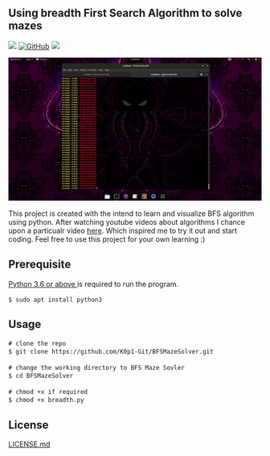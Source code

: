 ## Using breadth First Search Algorithm to solve mazes 

<p align="left">
<a target="_blank" href="https://www.python.org/downloads/" title="Python version"><img src="https://img.shields.io/badge/python-%3E=_3.6-green.svg"></a>
<a target="_blank" href="./LICENSE.md" title="License"><img alt="GitHub" src="https://img.shields.io/badge/license-MIT-black"></a>
<a target="_blank" href="https://twitter.com/intent/tweet?text=Check%20out%20this%20maze%20solver%20using%20Breadth%20First%20Search%20(BFS)!%20Link:%20https://github.com/K0p1-Git/BFSMazeSolver&&hashtags=Algorithm,%20Python,%20BreadthFirstSearch,%20BFS,%20Maze,%20pathfinder" title="Share on Tweeter"><img src="https://img.shields.io/twitter/url/http/shields.io.svg?style=social"></a>
</p>
<p align="center">
<img src="./demo.gif"/>
</p>
This project is created with the intend to learn and visualize BFS algorithm using python. 
After watching youtube videos about algorithms I chance upon a particualr video <a href='https://www.youtube.com/watch?v=hettiSrJjM4'>here</a>.
Which inspired me to try it out and start coding. Feel free to use this project for your own learning :)

## Prerequisite 

[Python 3.6 or above ](https://www.python.org/download/releases/3.0/) is required to run the program.

```
$ sudo apt install python3
```

## Usage

```
# clone the repo
$ git clone https://github.com/K0p1-Git/BFSMazeSolver.git

# change the working directory to BFS Maze Sovler
$ cd BFSMazeSolver

# chmod +x if required
$ chmod +x breadth.py
```

## License
<a href='./LICENSE.md'>LICENSE.md</a>
